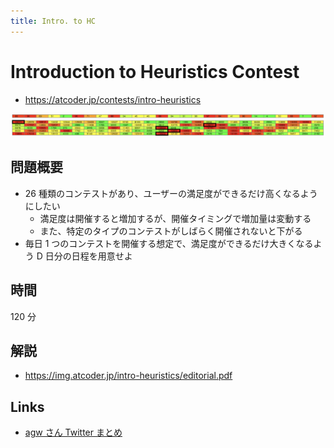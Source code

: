 ```yaml
---
title: Intro. to HC
---
```


# Introduction to Heuristics Contest

- https://atcoder.jp/contests/intro-heuristics

![image](../imgs/intro-heuristics.png)

## 問題概要

- 26 種類のコンテストがあり、ユーザーの満足度ができるだけ高くなるようにしたい
  - 満足度は開催すると増加するが、開催タイミングで増加量は変動する
  - また、特定のタイプのコンテストがしばらく開催されないと下がる
- 毎日 1 つのコンテストを開催する想定で、満足度ができるだけ大きくなるよう D 日分の日程を用意せよ

## 時間

120 分

## 解説

- https://img.atcoder.jp/intro-heuristics/editorial.pdf

## Links

- [agw さん Twitter まとめ](https://togetter.com/li/1550502)
